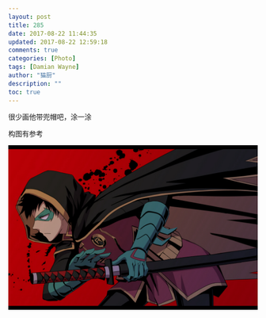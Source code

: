 ```yaml
---
layout: post
title: 285
date: 2017-08-22 11:44:35
updated: 2017-08-22 12:59:18
comments: true
categories: [Photo]
tags: [Damian Wayne]
author: "猫厨"
description: ""
toc: true
---
```


<p>很少画他带兜帽吧，涂一涂</p> 
<p>构图有参考</p>

![](https://raw.githubusercontent.com/alicewish/meowchain247/master/img_cVZNdzJtQk9JV2NOMVRyT1hHWnRiNEZVcjB0aHhFOXduMzI2M0E5ZzVmVFVzSnpib1VURlN3PT0.jpg)